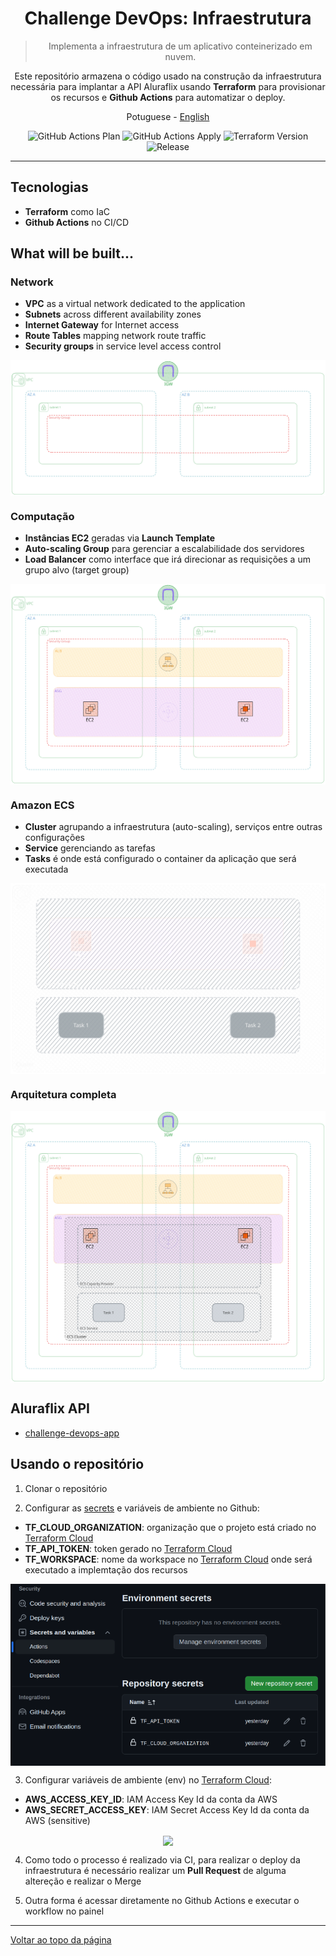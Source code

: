 <a id="top"></a>

<div align="center">

# Challenge DevOps: Infraestrutura

> Implementa a infraestrutura de um aplicativo conteinerizado em nuvem.

Este repositório armazena o código usado na construção da infraestrutura necessária para implantar a API Aluraflix usando **Terraform** para provisionar os recursos e **Github Actions** para automatizar o deploy.

<a>Potuguese</a> -
<a href="./README.md">English</a>

</div>

<div align="center" >

![GitHub Actions Plan](https://img.shields.io/github/actions/workflow/status/jeff-pedro/challenge-devops-infra/terraform-plan.yml?event=pull_request&style=flat-square&logo=github-actions&label=plan)
![GitHub Actions Apply](https://img.shields.io/github/actions/workflow/status/jeff-pedro/challenge-devops-infra/terraform-apply.yml?branch=main&event=pull_request&style=flat-square&logo=github-actions&label=apply)
![Terraform Version](https://img.shields.io/badge/terraform-v1.7.1-blueviolet?logo=terraform)
![Release](https://img.shields.io/github/v/release/jeff-pedro/challenge-devops-infra?display_name=tag&include_prereleases&style=flat-square)

</div>

---

## Tecnologias

- **Terraform** como IaC
- **Github Actions** no CI/CD

## What will be built...

### Network

- **VPC** as a virtual network dedicated to the application
- **Subnets** across different availability zones
- **Internet Gateway** for Internet access
- **Route Tables** mapping network route traffic
- **Security groups** in service level access control

<div align="center" >
  <img src="/docs/img/vpc.svg"  alt="imagem da arquitetura da vpc" align="center"/>
</div>

### Computação

- **Instâncias EC2** geradas via **Launch Template**
- **Auto-scaling Group** para gerenciar a escalabilidade dos servidores
- **Load Balancer** como interface que irá direcionar as requisições a um grupo alvo (target group)

<div align="center" >
  <img src="/docs/img/ec2.svg"  alt="imagem da arquitetura da ec2" align="center"/>
</div>

### Amazon ECS

- **Cluster** agrupando a infraestrutura (auto-scaling), serviços entre outras configurações
- **Service** gerenciando as tarefas
- **Tasks** é onde está configurado o container da aplicação que será executada

<div align="center" >
  <img src="/docs/img/ecs.svg"  alt="imagem da arquitetura da ecs" align="center"/>
</div>

### Arquitetura completa

<div align="center" >
  <img src="/docs/img/architecture.svg"  alt="arquitetura da infraestrutura" align="center"/>
</div>

## Aluraflix API

- [challenge-devops-app](https://github.com/jeff-pedro/challenge-devops-app)

## Usando o repositório

1. Clonar o repositório

2. Configurar as [secrets](https://docs.github.com/pt/actions/security-guides/using-secrets-in-github-actions) e variáveis de ambiente no Github:

- **TF_CLOUD_ORGANIZATION**: organização que o projeto está criado no [Terraform Cloud](https://app.terraform.io/app)
- **TF_API_TOKEN**: token gerado no [Terraform Cloud](https://app.terraform.io/app)
- **TF_WORKSPACE**: nome da workspace no [Terraform Cloud](https://app.terraform.io/app) onde será executado a implemtação dos recursos

<div align="center" >
  <img src="/docs/img/github.jpg" width="600" align="center"/>
</div>

3. Configurar variáveis de ambiente (env) no [Terraform Cloud](https://app.terraform.io/app):

- **AWS_ACCESS_KEY_ID**: IAM Access Key Id da conta da AWS
- **AWS_SECRET_ACCESS_KEY**: IAM Secret Access Key Id da conta da AWS (sensitive)

<div align="center" >
  <img src="/docs/img/terraform-v1.jpg" width="600" align="center"/>
</div>

4. Como todo o processo é realizado via CI, para realizar o deploy da infraestrutura é necessário realizar um **Pull Request** de alguma altereção e realizar o Merge

5. Outra forma é acessar diretamente no Github Actions e executar o workflow no painel

---

[Voltar ao topo da página](#top)
